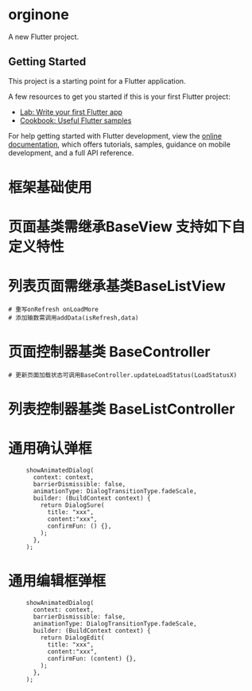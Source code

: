 # orginone

A new Flutter project.

## Getting Started

This project is a starting point for a Flutter application.

A few resources to get you started if this is your first Flutter project:

- [Lab: Write your first Flutter app](https://docs.flutter.dev/get-started/codelab)
- [Cookbook: Useful Flutter samples](https://docs.flutter.dev/cookbook)

For help getting started with Flutter development, view the
[online documentation](https://docs.flutter.dev/), which offers tutorials,
samples, guidance on mobile development, and a full API reference.

# 框架基础使用
# 页面基类需继承BaseView<Controller> 支持如下自定义特性
<!--
  /// 设置页面的初始状态，默认值为loading
  LoadStatusX initStatus(){}
  /// 默认标题
  String getTitle() {}
  /// 是否使用Scaffold
  bool isUseScaffold() {}
  /// 标题右侧按钮
  List<Widget>? actions() {} -->

# 列表页面需继承基类BaseListView<BaseListController>
    # 重写onRefresh onLoadMore
    # 添加输数需调用addData(isRefresh,data)

# 页面控制器基类 BaseController
    # 更新页面加载状态可调用BaseController.updateLoadStatus(LoadStatusX)

# 列表控制器基类 BaseListController

# 通用确认弹框
```
     showAnimatedDialog(
       context: context,
       barrierDismissible: false,
       animationType: DialogTransitionType.fadeScale,
       builder: (BuildContext context) {
         return DialogSure(
           title: "xxx",
           content:"xxx",
           confirmFun: () {},
         );
       },
     );

```
# 通用编辑框弹框
```
     showAnimatedDialog(
       context: context,
       barrierDismissible: false,
       animationType: DialogTransitionType.fadeScale,
       builder: (BuildContext context) {
         return DialogEdit(
           title: "xxx",
           content:"xxx",
           confirmFun: (content) {},
         );
       },
     );
```


